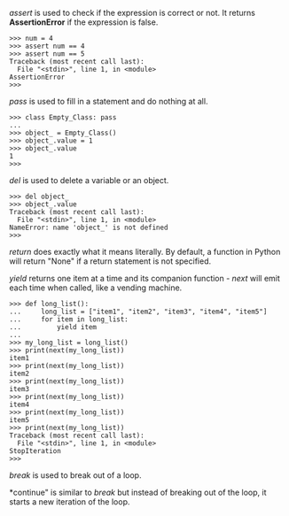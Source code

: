 *assert* is used to check if the expression is correct or not. It returns **AssertionError** if the expression is false.

```
>>> num = 4
>>> assert num == 4
>>> assert num == 5
Traceback (most recent call last):
  File "<stdin>", line 1, in <module>
AssertionError
>>>
```

*pass* is used to fill in a statement and do nothing at all. 

```
>>> class Empty_Class: pass
...
>>> object_ = Empty_Class()
>>> object_.value = 1
>>> object_.value
1
>>>
```

*del* is used to delete a variable or an object.

```
>>> del object_
>>> object_.value
Traceback (most recent call last):
  File "<stdin>", line 1, in <module>
NameError: name 'object_' is not defined
>>>
```

*return* does exactly what it means literally. By default, a function in Python will return "None" if a return statement is not specified.

*yield* returns one item at a time and its companion function - *next* will emit each time when called, like a vending machine.

```
>>> def long_list():
...     long_list = ["item1", "item2", "item3", "item4", "item5"]
...     for item in long_list:
...         yield item
...
>>> my_long_list = long_list()
>>> print(next(my_long_list))
item1
>>> print(next(my_long_list))
item2
>>> print(next(my_long_list))
item3
>>> print(next(my_long_list))
item4
>>> print(next(my_long_list))
item5
>>> print(next(my_long_list))
Traceback (most recent call last):
  File "<stdin>", line 1, in <module>
StopIteration
>>>
```

*break* is used to break out of a loop.

*continue" is similar to *break* but instead of breaking out of the loop, it starts a new iteration of the loop.

